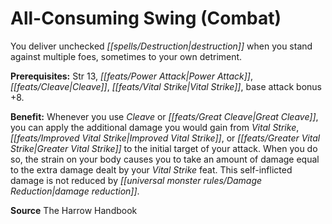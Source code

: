 ﻿---
cssclass: [feats]

---
# All-Consuming Swing (Combat)

You deliver unchecked _[[spells/Destruction|destruction]]_ when you stand against multiple foes, sometimes to your own detriment.

**Prerequisites:** Str 13, _[[feats/Power Attack|Power Attack]]_, _[[feats/Cleave|Cleave]]_, _[[feats/Vital Strike|Vital Strike]]_, base attack bonus +8.

**Benefit:** Whenever you use _Cleave_ or _[[feats/Great Cleave|Great Cleave]]_, you can apply the additional damage you would gain from _Vital Strike_, _[[feats/Improved Vital Strike|Improved Vital Strike]]_, or _[[feats/Greater Vital Strike|Greater Vital Strike]]_ to the initial target of your attack. When you do so, the strain on your body causes you to take an amount of damage equal to the extra damage dealt by your _Vital Strike_ feat. This self-inflicted damage is not reduced by _[[universal monster rules/Damage Reduction|damage reduction]]_.

**Source** The Harrow Handbook
